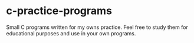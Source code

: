 # c-practice-programs

Small C programs written for my owns practice. Feel free to study them for educational purposes and use in your own programs.
